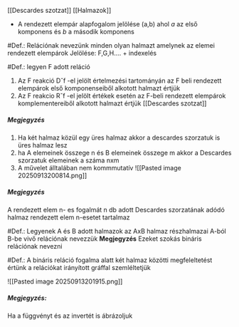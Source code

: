 
[[Descardes szotzat]]  [[Halmazok]]
- A rendezett elempár alapfogalom
jelölése (a,b)
ahol *a*  az első komponens
és *b*  a második komponens

#Def.:
Relációnak nevezünk minden olyan halmazt amelynek az elemei rendezett elempárok
Jelölése: F,G,H.... + indexelés

#Def.:
legyen F adott reláció
1. Az F reakció Dˇf -el jelölt értelmezési tartományán az F beli rendezett elempárok első komponenseiből alkotott halmazt értjük
2.  Az F reakcio Rˇf -el jelölt értékek esetén az F-beli rendezett elempárok komplementereiből alkotott halmazt értjük
[[Descardes szotzat]]

##### Megjegyzés
1. Ha két halmaz közül egy üres halmaz akkor a descardes szorzatuk is üres halmaz lesz
2. ha A elemeinek összege n és B elemeinek összege m akkor a Descardes szorzatuk elemeinek a száma nxm
3. A művelet álltalában nem kommmutatív
![[Pasted image 20250913200814.png]]
##### Megjegyzés
A rendezett elem n- es fogalmát n db adott Descardes szorzatának adódó halmaz rendezett elem n-esetet tartalmaz

#Def.:
Legyenek A és B adott halmazok az AxB halmaz részhalmazai A-ból B-be vivő relációnak nevezzük
**Megjegyzés**
Ezeket szokás bináris relációnak nevezni

#Def.:
A bináris reláció fogalma alatt két halmaz közötti megfeleltetést értünk a relációkat irányított gráffal szemléltetjük

![[Pasted image 20250913201915.png]]
##### Megjegyzés:
Ha a függvényt és az invertét is ábrázoljuk
